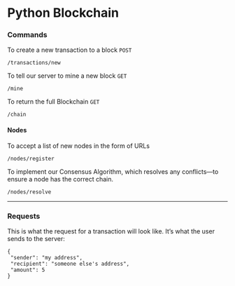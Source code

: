 # Python Blockchain

### Commands
To create a new transaction to a block `POST`
```
/transactions/new 
```
To tell our server to mine a new block `GET`
```
/mine
```
To return the full Blockchain `GET`
```
/chain
```

#### Nodes
To accept a list of new nodes in the form of URLs
```
/nodes/register
```
To implement our Consensus Algorithm, which resolves any conflicts—to ensure a node has the correct chain.
```
/nodes/resolve
```

---
### Requests
This is what the request for a transaction will look like. It’s what the user sends to the server:
```
{
 "sender": "my address",
 "recipient": "someone else's address",
 "amount": 5
}
```
